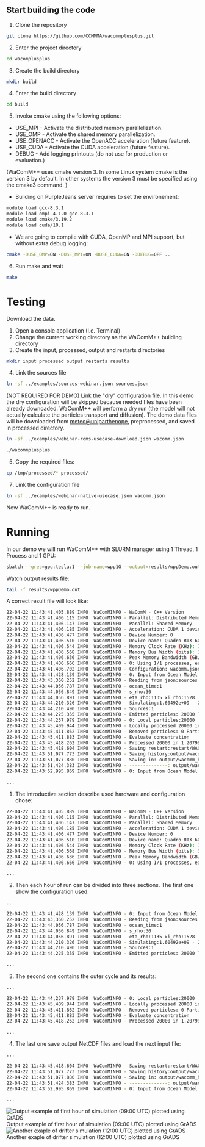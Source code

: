 ## Start building the code

1) Clone the repository
```bash
git clone https://github.com/CCMMMA/wacommplusplus.git
```
2) Enter the project directory
```bash
cd wacomplusplus
```
3) Create the build directory
```bash
mkdir build
```
4) Enter the build directory
```bash
cd build
```
5) Invoke cmake using the following options:
- USE_MPI - Activate the distributed memory parallelization.
- USE_OMP - Activate the shared memory parallelization.
- USE_OPENACC - Activate the OpenACC acceleration (future feature).
- USE_CUDA - Activate the CUDA acceleration (future feature).
- DEBUG - Add logging printouts (do not use for production or evaluation.)

(WaComM++ uses cmake version 3. In some Linux system cmake is the version 3 by default. In other systems the version 3
must be specified using the cmake3 command. )

- Building on PurpleJeans server requires to set the environement:
```bash
module load gcc-8.3.1 
module load ompi-4.1.0-gcc-8.3.1 
module load cmake/3.19.2 
module load cuda/10.1 
```

- We are going to compile with CUDA, OpenMP and MPI support, but without extra debug logging:
```bash
cmake -DUSE_OMP=ON -DUSE_MPI=ON -DUSE_CUDA=ON -DDEBUG=OFF ..
```

6) Run make and wait

```bash
make
```

# Testing
Download the data.

1) Open a console application (I.e. Terminal)
2) Change the current working directory as the WaComM++ building directory
3) Create the input, processed, output and restarts directories
```bash
mkdir input processed output restarts results
```
4) Link the sources file
```bash
ln -sf ../examples/sources-webinar.json sources.json
```
(NOT REQUIRED FOR DEMO) Link the "dry" configuration file. In this demo the dry configuration will be skipped because needed files have been already downoaded.
WaComM++ will perform a dry run (the model will not actually calculate the particles transport and diffusion).
The demo data files will be downloaded from [meteo@uniparthenope](http://data.meteo.uniparthenope.it:/opendap/opendap/wcm3/d04/),
preprocessed, and saved in processed directory.
```bash
ln -sf ../examples/webinar-roms-usecase-download.json wacomm.json
```
```bash
./wacommplusplus
```

5) Copy the required files:
```bash
cp /tmp/processed/* processed/ 
```


7) Link the configuration file
```bash
ln -sf ../examples/webinar-native-usecase.json wacomm.json
```
Now WaComM++ is ready to run.

# Running

In our demo we will run WaComM++ with SLURM manager using 1 Thread, 1 Process and 1 GPU:

```bash
sbatch --gres=gpu:tesla:1 --job-name=wpp1G --output=results/wppDemo.out --error=results/wppDemo.err -c 1 -n 1 ../examples/slurm_webinarGPU.sh
```

Watch output results file:
```bash
tail -f results/wppDemo.out
```

A correct result file will look like:
```bash
22-04-22 11:43:41,405.889 INFO  WaComMINFO - WaComM - C++ Version
22-04-22 11:43:41,406.115 INFO  WaComMINFO - Parallel: Distributed Memory
22-04-22 11:43:41,406.147 INFO  WaComMINFO - Parallel: Shared Memory
22-04-22 11:43:41,406.185 INFO  WaComMINFO - Acceleration: CUDA 1 device(s)
22-04-22 11:43:41,406.477 INFO  WaComMINFO - Device Number: 0
22-04-22 11:43:41,406.510 INFO  WaComMINFO - Device name: Quadro RTX 6000
22-04-22 11:43:41,406.544 INFO  WaComMINFO - Memory Clock Rate (KHz): 7001000
22-04-22 11:43:41,406.568 INFO  WaComMINFO - Memory Bus Width (bits): 384
22-04-22 11:43:41,406.636 INFO  WaComMINFO - Peak Memory Bandwidth (GB/s): 672.096
22-04-22 11:43:41,406.666 INFO  WaComMINFO - 0: Using 1/1 processes, each on 20 threads.
22-04-22 11:43:41,406.702 INFO  WaComMINFO - Configuration: wacomm.json
22-04-22 11:43:41,428.139 INFO  WaComMINFO - 0: Input from Ocean Model: processed//ocm3_d03_20190401Z1000.nc
22-04-22 11:43:43,360.252 INFO  WaComMINFO - Reading from json:sources.json
22-04-22 11:43:44,056.787 INFO  WaComMINFO - ocean_time:1
22-04-22 11:43:44,056.849 INFO  WaComMINFO - s_rho:30
22-04-22 11:43:44,056.891 INFO  WaComMINFO - eta_rho:1135 xi_rho:1528
22-04-22 11:43:44,210.326 INFO  WaComMINFO - Simulating:1.60492e+09 - 20190401Z10
22-04-22 11:43:44,210.490 INFO  WaComMINFO - Sources:1
22-04-22 11:43:44,225.355 INFO  WaComMINFO - Emitted particles: 20000 Total particles: 20000
22-04-22 11:43:44,237.979 INFO  WaComMINFO - 0: Local particles:20000
22-04-22 11:43:45,409.944 INFO  WaComMINFO - Locally processed 20000 in 0.179037 seconds (111709 particles/second).
22-04-22 11:43:45,411.862 INFO  WaComMINFO - Removed particles: 0 Particles: 20000
22-04-22 11:43:45,411.883 INFO  WaComMINFO - Evaluate concentration
22-04-22 11:43:45,418.262 INFO  WaComMINFO - Processed 20000 in 1.20799 seconds (16556.4 particles/second).
22-04-22 11:43:45,418.604 INFO  WaComMINFO - Saving restart:restart/WACOMM_rst_20190401Z11
22-04-22 11:43:51,077.773 INFO  WaComMINFO - Saving history:output/wacomm_his_20190401Z10.nc
22-04-22 11:43:51,077.880 INFO  WaComMINFO - Saving in: output/wacomm_his_20190401Z10.nc
22-04-22 11:43:51,424.383 INFO  WaComMINFO - --------------: output/wacomm_his_20190401Z10.nc
22-04-22 11:43:52,995.869 INFO  WaComMINFO - 0: Input from Ocean Model: processed//ocm3_d03_20190401Z1100.nc

...
```

1) The introductive section describe used hardware and configuration chose:
```bash
22-04-22 11:43:41,405.889 INFO  WaComMINFO - WaComM - C++ Version
22-04-22 11:43:41,406.115 INFO  WaComMINFO - Parallel: Distributed Memory
22-04-22 11:43:41,406.147 INFO  WaComMINFO - Parallel: Shared Memory
22-04-22 11:43:41,406.185 INFO  WaComMINFO - Acceleration: CUDA 1 device(s)
22-04-22 11:43:41,406.477 INFO  WaComMINFO - Device Number: 0
22-04-22 11:43:41,406.510 INFO  WaComMINFO - Device name: Quadro RTX 6000
22-04-22 11:43:41,406.544 INFO  WaComMINFO - Memory Clock Rate (KHz): 7001000
22-04-22 11:43:41,406.568 INFO  WaComMINFO - Memory Bus Width (bits): 384
22-04-22 11:43:41,406.636 INFO  WaComMINFO - Peak Memory Bandwidth (GB/s): 672.096
22-04-22 11:43:41,406.666 INFO  WaComMINFO - 0: Using 1/1 processes, each on 20 threads.

...
```

2) Then each hour of run can be divided into three sections. The first one show the configuration used:
```bash
...

22-04-22 11:43:41,428.139 INFO  WaComMINFO - 0: Input from Ocean Model: processed//ocm3_d03_20190401Z1000.nc
22-04-22 11:43:43,360.252 INFO  WaComMINFO - Reading from json:sources.json
22-04-22 11:43:44,056.787 INFO  WaComMINFO - ocean_time:1
22-04-22 11:43:44,056.849 INFO  WaComMINFO - s_rho:30
22-04-22 11:43:44,056.891 INFO  WaComMINFO - eta_rho:1135 xi_rho:1528
22-04-22 11:43:44,210.326 INFO  WaComMINFO - Simulating:1.60492e+09 - 20190401Z10
22-04-22 11:43:44,210.490 INFO  WaComMINFO - Sources:1
22-04-22 11:43:44,225.355 INFO  WaComMINFO - Emitted particles: 20000 Total particles: 20000

...
```

3) The second one contains the outer cycle and its results:
```bash
...

22-04-22 11:43:44,237.979 INFO  WaComMINFO - 0: Local particles:20000
22-04-22 11:43:45,409.944 INFO  WaComMINFO - Locally processed 20000 in 0.179037 seconds (111709 particles/second).
22-04-22 11:43:45,411.862 INFO  WaComMINFO - Removed particles: 0 Particles: 20000
22-04-22 11:43:45,411.883 INFO  WaComMINFO - Evaluate concentration
22-04-22 11:43:45,418.262 INFO  WaComMINFO - Processed 20000 in 1.20799 seconds (16556.4 particles/second).

...
```

4) The last one save output NetCDF files and load the next input file:
```bash
...

22-04-22 11:43:45,418.604 INFO  WaComMINFO - Saving restart:restart/WACOMM_rst_20190401Z11
22-04-22 11:43:51,077.773 INFO  WaComMINFO - Saving history:output/wacomm_his_20190401Z10.nc
22-04-22 11:43:51,077.880 INFO  WaComMINFO - Saving in: output/wacomm_his_20190401Z10.nc
22-04-22 11:43:51,424.383 INFO  WaComMINFO - --------------: output/wacomm_his_20190401Z10.nc
22-04-22 11:43:52,995.869 INFO  WaComMINFO - 0: Input from Ocean Model: processed//ocm3_d03_20190401Z1100.nc

...
```
![Output example of first hour of simulation (09:00 UTC) plotted using GrADS](../images/ist09.png)
Output example of first hour of simulation (09:00 UTC) plotted using GrADS
![Another exaple of drifter simulation (12:00 UTC) plotted using GrADS](../images/ist12.png)
Another exaple of drifter simulation (12:00 UTC) plotted using GrADS
